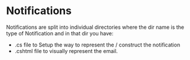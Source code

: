 # Notifications

Notifications are split into individual directories where the dir name is the type of Notification and in that dir you have:
- .cs file to Setup the way to represent the / construct the notification
- .cshtml file to visually represent the email.
